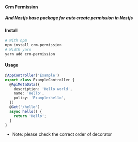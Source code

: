 #### Crm Permission

##### And Nestjs base package for auto create permission in Nestjs

#### Install

```bash
# With npm
npm install crm-permission
# Width yarn
yarn add crm-permission
```

#### Usage

```ts
@AppController('Example')
export class ExampleController {
  @ApiMetaData({
    description: 'Hello world',
    name: 'Hello',
    policy: 'Example:hello',
  })
  @Get('/hello')
  async hello() {
    return 'Hello';
  }
}
```

- Note: please check the correct order of decorator
